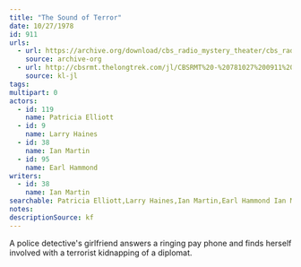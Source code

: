 ```yaml
---
title: "The Sound of Terror"
date: 10/27/1978
id: 911
urls: 
  - url: https://archive.org/download/cbs_radio_mystery_theater/cbs_radio_mystery_theater-0901-0950.zip/cbs_radio_mystery_theater-0901-0950%2Fcbsrmt_0911_the_sound_of_terror.mp3
    source: archive-org
  - url: http://cbsrmt.thelongtrek.com/jl/CBSRMT%20-%20781027%200911%20The%20Sound%20Of%20Terror_jl.mp3
    source: kl-jl
tags: 
multipart: 0
actors:  
  - id: 119
    name: Patricia Elliott  
  - id: 9
    name: Larry Haines  
  - id: 38
    name: Ian Martin  
  - id: 95
    name: Earl Hammond
writers:  
  - id: 38
    name: Ian Martin
searchable: Patricia Elliott,Larry Haines,Ian Martin,Earl Hammond Ian Martin
notes: 
descriptionSource: kf
---
```

A police detective's girlfriend answers a ringing pay phone and finds herself involved with a terrorist kidnapping of a diplomat.